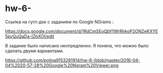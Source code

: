 # hw-6-

Ссылка на гугл-док с заданием по Google NGrams :

https://docs.google.com/document/d/1RdCmSEoQbYfWrRhkoP2ONZeKXYE5pyQuQaDa-IZbXOI/edit

В задание было написано неопредленно. Я поняла, что можно было сделать двумя вариантами. 

https://github.com/polina9153281914/hw-6-/blob/master/2018-04-04%2020-57-28%20Google%20Ngram%20Viewer.png
